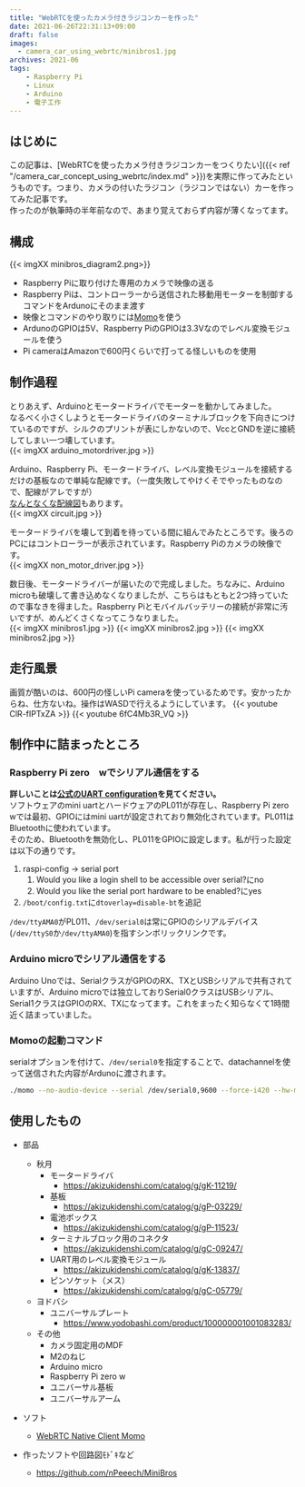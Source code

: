 ```yaml
---
title: "WebRTCを使ったカメラ付きラジコンカーを作った"
date: 2021-06-26T22:31:13+09:00
draft: false
images: 
  - camera_car_using_webrtc/minibros1.jpg
archives: 2021-06
tags:
    - Raspberry Pi
    - Linux
    - Arduino
    - 電子工作
---
```


## はじめに
この記事は、[WebRTCを使ったカメラ付きラジコンカーをつくりたい]({{< ref "/camera_car_concept_using_webrtc/index.md" >}})を実際に作ってみたというものです。つまり、カメラの付いたラジコン（ラジコンではない）カーを作ってみた記事です。  
作ったのが執筆時の半年前なので、あまり覚えておらず内容が薄くなってます。


## 構成
{{< imgXX minibros_diagram2.png>}}  
- Raspberry Piに取り付けた専用のカメラで映像の送る
- Raspberry Piは、コントローラーから送信された移動用モーターを制御するコマンドをArdunoにそのまま渡す
- 映像とコマンドのやり取りには[Momo](https://github.com/shiguredo/momo)を使う
- ArdunoのGPIOは5V、Raspberry PiのGPIOは3.3Vなのでレベル変換モジュールを使う
- Pi cameraはAmazonで600円くらいで打ってる怪しいものを使用

## 制作過程
とりあえず、Arduinoとモータードライバでモーターを動かしてみました。  
なるべく小さくしようとモータードライバのターミナルブロックを下向きにつけているのですが、シルクのプリントが表にしかないので、VccとGNDを逆に接続してしまい一つ壊しています。  
{{< imgXX arduino_motordriver.jpg >}}  

Arduino、Raspberry Pi、モータードライバ、レベル変換モジュールを接続するだけの基板なので単純な配線です。（一度失敗してやけくそでやったものなので、配線がアレですが）  
[なんとなくな配線図](https://github.com/nPeeech/MiniBros/blob/main/Circuits/circuit.svg)もあります。  
{{< imgXX circuit.jpg >}}  

モータードライバを壊して到着を待っている間に組んでみたところです。後ろのPCにはコントローラーが表示されています。Raspberry Piのカメラの映像です。  
{{< imgXX non_motor_driver.jpg >}}  

数日後、モータードライバーが届いたので完成しました。ちなみに、Arduino microも破壊して書き込めなくなりましたが、こちらはもともと2つ持っていたので事なきを得ました。Raspberry Piとモバイルバッテリーの接続が非常に汚いですが、めんどくさくなってこうなりました。  
{{< imgXX minibros1.jpg >}}
{{< imgXX minibros2.jpg >}}
{{< imgXX minibros2.jpg >}}

## 走行風景
画質が酷いのは、600円の怪しいPi cameraを使っているためです。安かったからね、仕方ないね。操作はWASDで行えるようにしています。
{{< youtube ClR-fIPTxZA >}}
{{< youtube 6fC4Mb3R_VQ >}}

## 制作中に詰まったところ
### Raspberry Pi zero　wでシリアル通信をする
**詳しいことは[公式のUART configuration](https://www.raspberrypi.org/documentation/configuration/uart.md)を見てください。**  
ソフトウェアのmini uartとハードウェアのPL011が存在し、Raspberry Pi zero wでは最初、GPIOにはmini uartが設定されており無効化されています。PL011はBluetoothに使われています。  
そのため、Bluetoothを無効化し、PL011をGPIOに設定します。私が行った設定は以下の通りです。
1. raspi-config → serial port
    1. Would you like a login shell to be accessible over serial?にno
    1. Would you like the serial port hardware to be enabled?にyes
1. `/boot/config.txt`に`dtoverlay=disable-bt`を追記

`/dev/ttyAMA0`がPL011、`/dev/serial0`は常にGPIOのシリアルデバイス(`/dev/ttyS0`か`/dev/ttyAMA0`)を指すシンボリックリンクです。

### Arduino microでシリアル通信をする
Arduino Unoでは、SerialクラスがGPIOのRX、TXとUSBシリアルで共有されていますが、Arduino microでは独立しておりSerial0クラスはUSBシリアル、Serial1クラスはGPIOのRX、TXになってます。これをまったく知らなくて1時間近く詰まっていました。

### Momoの起動コマンド
serialオプションを付けて、`/dev/serial0`を指定することで、datachannelを使って送信された内容がArdunoに渡されます。
```bash
./momo --no-audio-device --serial /dev/serial0,9600 --force-i420 --hw-mjpeg-decoder true ayame wss://ayame-labo.shiguredo.jp/signaling <username>@<roomId> --signaling-key <signaling key>
```

## 使用したもの
- 部品
    - 秋月
      - モータードライバ
        - https://akizukidenshi.com/catalog/g/gK-11219/
      - 基板
        - https://akizukidenshi.com/catalog/g/gP-03229/
      - 電池ボックス
        - https://akizukidenshi.com/catalog/g/gP-11523/
      - ターミナルブロック用のコネクタ
        - https://akizukidenshi.com/catalog/g/gC-09247/
      - UART用のレベル変換モジュール
        - https://akizukidenshi.com/catalog/g/gK-13837/
      - ピンソケット（メス）
        - https://akizukidenshi.com/catalog/g/gC-05779/
    - ヨドバシ
      - ユニバーサルプレート
        - https://www.yodobashi.com/product/100000001001083283/
    - その他
      - カメラ固定用のMDF
      - M2のねじ
      - Arduino micro
      - Raspberry Pi zero w
      - ユニバーサル基板
      - ユニバーサルアーム

- ソフト
    - [WebRTC Native Client Momo](https://github.com/shiguredo/momo)

- 作ったソフトや回路図ﾓﾄﾞｷなど
    - https://github.com/nPeeech/MiniBros

